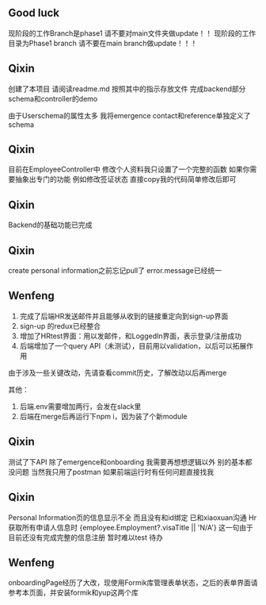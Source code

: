 ## Good luck
现阶段的工作Branch是phase1 请不要对main文件夹做update！！
现阶段的工作目录为Phase1 branch 请不要在main branch做update！！！

## Qixin 
创建了本项目 请阅读readme.md 按照其中的指示存放文件
完成backend部分schema和controller的demo

由于Userschema的属性太多 我将emergence contact和reference单独定义了schema

## Qixin
目前在EmployeeController中 修改个人资料我只设置了一个完整的函数 如果你需要抽象出专门的功能 例如修改签证状态 直接copy我的代码简单修改后即可

## Qixin
Backend的基础功能已完成

## Qixin
create personal information之前忘记pull了
error.message已经统一

## Wenfeng
1. 完成了后端HR发送邮件并且能够从收到的链接重定向到sign-up界面
2. sign-up 的redux已经整合
3. 增加了HRtest界面：用以发邮件，和LoggedIn界面，表示登录/注册成功
4. 后端增加了一个query API（未测试），目前用以validation，以后可以拓展作用

由于涉及一些关键改动，先请查看commit历史，了解改动以后再merge

其他：
1. 后端.env需要增加两行，会发在slack里
2. 后端在merge后再运行下npm i，因为装了个新module

## Qixin
测试了下API 除了emergence和onboarding 我需要再想想逻辑以外 别的基本都没问题 当然我只用了postman 如果前端运行时有任何问题直接找我

## Qixin
Personal Information页的信息显示不全 而且没有和id绑定 已和xiaoxuan沟通
Hr获取所有申请人信息时 <Td>{employee.Employment?.visaTitle || 'N/A'}</Td> 这一句由于目前还没有完成完整的信息注册 暂时难以test 待办


## Wenfeng
onboardingPage经历了大改，现使用Formik库管理表单状态，之后的表单界面请参考本页面，并安装formik和yup这两个库